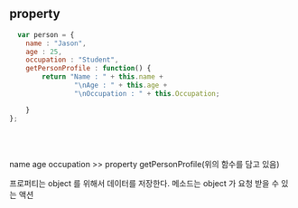 ## property

```jsx
  var person = {
	name : "Jason",
	age : 25,
	occupation : "Student",
	getPersonProfile : function() {
		return "Name : " + this.name +
				"\nAge : " + this.age +
				"\nOccupation : " + this.Occupation;

	}
};
```
<br><br>

name age occupation  >> property
getPersonProfile(위의 함수를 담고 있음)
<br>

프로퍼티는 object 를 위해서 데이터를 저장한다.
메소드는 object 가 요청 받을 수 있는 액션
<br>
